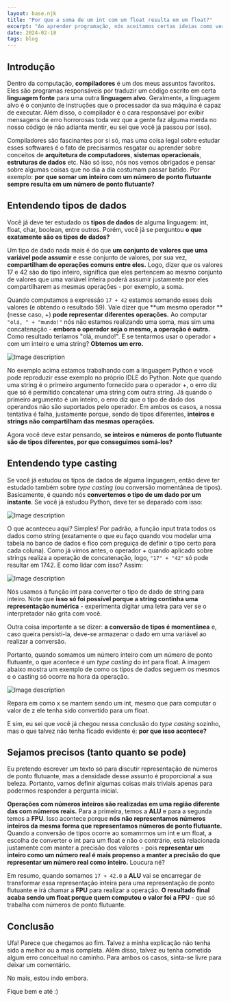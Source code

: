 ```yaml
---
layout: base.njk
title: "Por que a soma de um int com um float resulta em um float?"
excerpt: "Ao aprender programação, nós aceitamos certas ideias como verdade sem entender de fato o que está por trás delas."
date: 2024-02-18
tags: blog
---
```


## Introdução

Dentro da computação, **compiladores** é um dos meus assuntos favoritos. Eles são programas responsáveis por traduzir um código escrito em certa **linguagem fonte** para uma outra **linguagem alvo**. Geralmente, a linguagem alvo é o conjunto de instruções que o processador da sua máquina é capaz de executar. Além disso, o compilador é o cara responsável por exibir mensagens de erro horrorosas toda vez que a gente faz alguma merda no nosso código (e não adianta mentir, eu sei que você já passou por isso).

Compiladores são fascinantes por si só, mas uma coisa legal sobre estudar esses softwares é o fato de precisarmos resgatar ou aprender sobre conceitos de **arquitetura de computadores**, **sistemas operacionais**, **estruturas de dados** etc. Não só isso, nós nos vemos obrigados e pensar sobre algumas coisas que no dia a dia costumam passar batido. Por exemplo: **por que somar um inteiro com um número de ponto flutuante sempre resulta em um número de ponto flutuante?**

## Entendendo tipos de dados

Você já deve ter estudado os **tipos de dados** de alguma linguagem: int, float, char, boolean, entre outros. Porém, você já se perguntou **o que exatamente são os tipos de dados?** 

Um tipo de dado nada mais é do que **um conjunto de valores que uma variável pode assumir** e esse conjunto de valores, por sua vez, **compartilham de operações comuns entre eles.** Logo, dizer que os valores 17 e 42 são do tipo inteiro, significa que eles pertencem ao mesmo conjunto de valores que uma variável inteira poderá assumir justamente por eles compartilharem as mesmas operações - por exemplo, a soma. 

Quando computamos a expressão `17 + 42` estamos somando esses dois valores (e obtendo o resultado 59). Vale dizer que **um mesmo operador **(nesse caso, +) **pode representar diferentes operações.** Ao computar `"olá, " + "mundo!"` nós não estamos realizando uma soma, mas sim uma concatenação - **embora o operador seja o mesmo, a operação é outra.** Como resultado teríamos "olá, mundo!". E se tentarmos usar o operador + com um inteiro e uma string? **Obtemos um erro.**

![Image description](https://dev-to-uploads.s3.amazonaws.com/uploads/articles/uj57fdasbn80wutigdh0.png)

No exemplo acima estamos trabalhando com a linguagem Python e você pode reproduzir esse exemplo no próprio IDLE do Python. Note que quando uma string é o primeiro argumento fornecido para o operador +, o erro diz que só é permitido concatenar uma string com outra string. Já quando o primeiro argumento é um inteiro, o erro diz que o tipo de dado dos operandos não são suportados pelo operador. Em ambos os casos, a nossa tentativa é falha, justamente porque, sendo de tipos diferentes, **inteiros e strings não compartilham das mesmas operações.**

Agora você deve estar pensando, **se inteiros e números de ponto flutuante são de tipos diferentes, por que conseguimos somá-los?**

## Entendendo type casting

Se você já estudou os tipos de dados de alguma linguagem, então deve ter estudado também sobre _type casting_ (ou conversão momentânea de tipos). Basicamente, é quando nós **convertemos o tipo de um dado por um instante**. Se você já estudou Python, deve ter se deparado com isso:

![Image description](https://dev-to-uploads.s3.amazonaws.com/uploads/articles/259khorb5y97qycc0cci.png)

O que aconteceu aqui? Simples! Por padrão, a função input trata todos os dados como string (exatamente o que eu faço quando vou modelar uma tabela no banco de dados e fico com preguiça de definir o tipo certo para cada coluna). Como já vimos antes, o operador + quando aplicado sobre strings realiza a operação de concatenação, logo, `"17" + "42"` só pode resultar em 1742. E como lidar com isso? Assim:

![Image description](https://dev-to-uploads.s3.amazonaws.com/uploads/articles/511la1ty0kf907a45mm7.png)

Nós usamos a função int para converter o tipo de dado de string para inteiro. Note que **isso só foi possível porque a string continha uma representação numérica** - experimenta digitar uma letra para ver se o interpretador não grita com você. 

Outra coisa importante a se dizer: **a conversão de tipos é momentânea** e, caso queira persisti-la, deve-se armazenar o dado em uma variável ao realizar a conversão. 

Portanto, quando somamos um número inteiro com um número de ponto flutuante, o que acontece é um _type casting_ do int para float. A imagem abaixo mostra um exemplo de como os tipos de dados seguem os mesmos e o casting só ocorre na hora da operação.

![Image description](https://dev-to-uploads.s3.amazonaws.com/uploads/articles/ycplesy613m296dyzaw3.png)

Repara em como x se mantem sendo um int, mesmo que para computar o valor de z ele tenha sido convertido para um float.

E sim, eu sei que você já chegou nessa conclusão do _type casting_ sozinho, mas o que talvez não tenha ficado evidente é: **por que isso acontece?**

## Sejamos precisos (tanto quanto se pode)

Eu pretendo escrever um texto só para discutir representação de números de ponto flutuante, mas a densidade desse assunto é proporcional a sua beleza. Portanto, vamos definir algumas coisas mais triviais apenas para podermos responder a pergunta inicial.

**Operações com números inteiros são realizadas em uma região diferente das com números reais.** Para a primeira, temos a **ALU** e para a segunda temos a **FPU**. Isso acontece porque **nós não representamos números inteiros da mesma forma que representamos números de ponto flutuante.** Quando a conversão de tipos ocorre ao somamrmos um int e um float, a escolha de converter o int para um float e não o contrário, está relacionada justamente com manter a precisão dos valores - pois **representar um inteiro como um número real é mais propenso a manter a precisão do que representar um número real como inteiro.** Loucura né?

Em resumo, quando somamos `17 + 42.0` a **ALU** vai se encarregar de transformar essa representação inteira para uma representação de ponto flutuante e irá chamar a **FPU** para realizar a operação. **O resultado final acaba sendo um float porque quem computou o valor foi a FPU** - que só trabalha com números de ponto flutuante.

## Conclusão

Ufa! Parece que chegamos ao fim. Talvez a minha explicação não tenha sido a melhor ou a mais completa. Além disso, talvez eu tenha cometido algum erro conceitual no caminho. Para ambos os casos, sinta-se livre para deixar um comentário. 

No mais, estou indo embora. 

Fique bem e até :)
